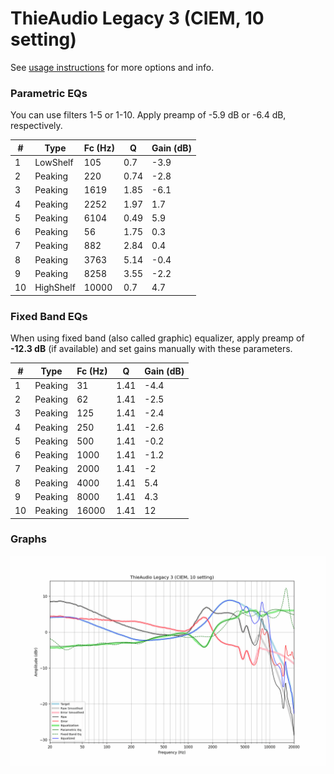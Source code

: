 # ThieAudio Legacy 3 (CIEM, 10 setting)
See [usage instructions](https://github.com/jaakkopasanen/AutoEq#usage) for more options and info.

### Parametric EQs
You can use filters 1-5 or 1-10. Apply preamp of -5.9 dB or -6.4 dB, respectively.

|   # | Type      |   Fc (Hz) |    Q |   Gain (dB) |
|-----|-----------|-----------|------|-------------|
|   1 | LowShelf  |       105 | 0.7  |        -3.9 |
|   2 | Peaking   |       220 | 0.74 |        -2.8 |
|   3 | Peaking   |      1619 | 1.85 |        -6.1 |
|   4 | Peaking   |      2252 | 1.97 |         1.7 |
|   5 | Peaking   |      6104 | 0.49 |         5.9 |
|   6 | Peaking   |        56 | 1.75 |         0.3 |
|   7 | Peaking   |       882 | 2.84 |         0.4 |
|   8 | Peaking   |      3763 | 5.14 |        -0.4 |
|   9 | Peaking   |      8258 | 3.55 |        -2.2 |
|  10 | HighShelf |     10000 | 0.7  |         4.7 |

### Fixed Band EQs
When using fixed band (also called graphic) equalizer, apply preamp of **-12.3 dB** (if available) and set gains manually with these parameters.

|   # | Type    |   Fc (Hz) |    Q |   Gain (dB) |
|-----|---------|-----------|------|-------------|
|   1 | Peaking |        31 | 1.41 |        -4.4 |
|   2 | Peaking |        62 | 1.41 |        -2.5 |
|   3 | Peaking |       125 | 1.41 |        -2.4 |
|   4 | Peaking |       250 | 1.41 |        -2.6 |
|   5 | Peaking |       500 | 1.41 |        -0.2 |
|   6 | Peaking |      1000 | 1.41 |        -1.2 |
|   7 | Peaking |      2000 | 1.41 |        -2   |
|   8 | Peaking |      4000 | 1.41 |         5.4 |
|   9 | Peaking |      8000 | 1.41 |         4.3 |
|  10 | Peaking |     16000 | 1.41 |        12   |

### Graphs
![](./ThieAudio%20Legacy%203%20(CIEM,%2010%20setting).png)
